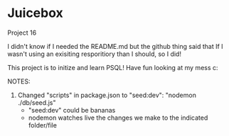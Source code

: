 # Juicebox
Project 16

I didn't know if I needed the README.md but the github thing said that If I wasn't using an exisiting resporitiory than I should, so I did! 

This project is to initize and learn PSQL! Have fun looking at my mess c:


NOTES:

1. Changed "scripts" in package.json to "seed:dev": "nodemon ./db/seed.js"
    - "seed:dev" could be bananas
    - nodemon watches live the changes we make to the indicated folder/file